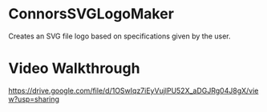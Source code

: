 # ConnorsSVGLogoMaker
Creates an SVG file logo based on specifications given by the user.
# Video Walkthrough
https://drive.google.com/file/d/1OSwIqz7iEyVujlPU52X_aDGJRg04J8gX/view?usp=sharing
